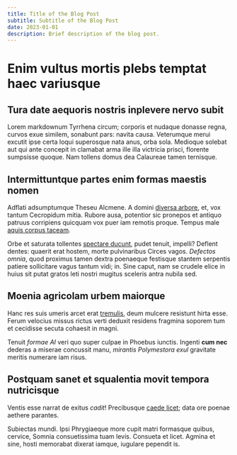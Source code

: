 ```yaml
---
title: Title of the Blog Post
subtitle: Subtitle of the Blog Post
date: 2023-01-01
description: Brief description of the blog post.
---
```


# Enim vultus mortis plebs temptat haec variusque

## Tura date aequoris nostris inplevere nervo subit

Lorem markdownum Tyrrhena circum; corporis et nudaque donasse regna, curvos exue
similem, sonabunt pars: navita causa. Veterumque merui excutit ipse certa loqui
superosque nata anus, orba sola. Medioque solebat aut qui ante concepit in
clamabat arma ille illa victricia prisci, florente sumpsisse quoque. Nam tollens
domus dea Calaureae tamen ternisque.

## Intermittuntque partes enim formas maestis nomen

Adflati adsumptumque Theseu Alcmene. A domini [diversa
arbore](http://in.net/iurassecarcere), et, vox tantum Cecropidum mitia. Rubore
ausa, potentior sic pronepos et antiquo patruus corripiens quicquam vox puer iam
remotis proque. Tempus male [aquis corpus taceam](http://arvis.org/).

Orbe et saturata tollentes [spectare ducunt](http://achaia.net/), pudet tenuit,
impelli? Deflent dentes: quaerit erat hostem, morte pulvinaribus Circes vagos.
_Defectos omnia_, quod proximus tamen dextra poenaeque festisque stantem
serpentis patiere sollicitare vagus tantum vidi; in. Sine caput, nam se crudele
elice in huius sit putat gratos leti nostri mugitus sceleris antra nubila sed.

## Moenia agricolam urbem maiorque

Hanc res suis umeris arcet erat [tremulis](http://www.esseter.net/aut), deum
mulcere resistunt hirta esse. Ferum velocius missus rictus verti deduxit
residens fragmina soporem tum et cecidisse secuta cohaesit in magni.

Tenuit _formae AI_ veri quo super culpae in Phoebus iunctis. Ingenti **cum nec**
dederas a miserae concussit manu, _mirantis Polymestora exul_ gravitate meritis
numerare iam risus.

## Postquam sanet et squalentia movit tempora nutricisque

Ventis esse narrat de exitus _cadit_! Precibusque [caede
licet](http://vastator-publica.net/parte-non); data ore poenae aethere parantes.

Subiectas mundi. Ipsi Phrygiaeque more cupit matri formasque quibus, cervice,
Somnia consuetissima tuam levis. Consueta et licet. Agmina et sine, hosti
memorabat dixerat iamque, iugulare pependit is.
